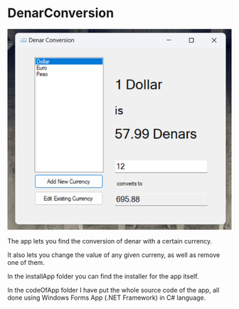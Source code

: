 # DenarConversion

![alt text](https://github.com/leonsaraqini/DenarConversion/blob/main/imageOfApp.png)

The app lets you find the conversion of denar with a certain currency. 

It also lets you change the value of any given curreny, as well as remove one of them.

In the installApp folder you can find the installer for the app itself.

In the codeOfApp folder I have put the whole source code of the app, all done using Windows Forms App (.NET Framework) in C# language.